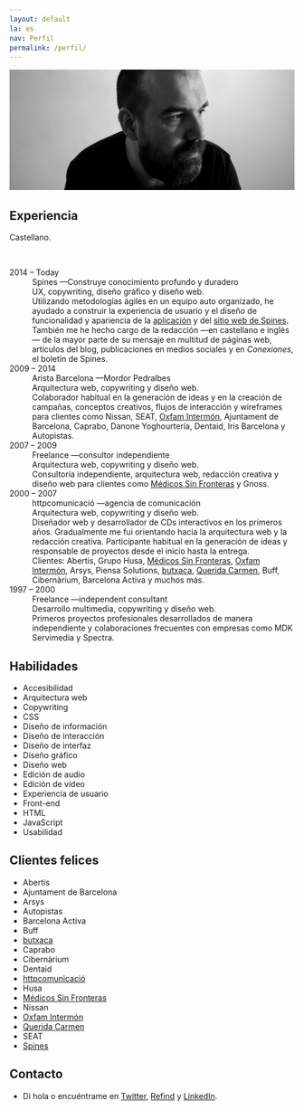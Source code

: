 ```yaml
---
layout: default
la: es
nav: Perfil
permalink: /perfil/
---
```


<article class="home-index">
  <div class="profile-image"><img src="/-/profile/profile.jpg"/></div>
  <div class="grid gutter">
    <div class="grid-33 h-i">
      <h1>Experiencia</h1>
    </div>
    <div class="grid-66 h-i">
      <section class="work-index">
        <p>Castellano.</p>
        <br>
        <dl class="profile-experience">
          <div class="grid gutter">
            <div class="grid-33 h-i">
              <dt>2014 – Today</dt>
            </div>
            <div class="grid-66 h-i">
              <dd>Spines —Construye conocimiento profundo y duradero</dd>
              <dd class="subtitle">UX, copywriting, diseño gráfico y diseño web.</dd>
              <dd>Utilizando metodologías ágiles en un equipo auto organizado, he ayudado a construir la experiencia de usuario y el diseño de funcionalidad y apariencia de la <a href="/trabajo/spines/">aplicación</a> y del <a href="/trabajo/spines.me/">sitio web de Spines</a>. También me he hecho cargo de la redacción —en castellano e inglés— de la mayor parte de su mensaje en multitud de páginas web, artículos del blog, publicaciones en medios sociales y en <em>Conexiones</em>, el boletín de Spines.</dd>
            </div>
            <div class="grid-33 h-i">
              <dt>2009 – 2014</dt>
            </div>
            <div class="grid-66 h-i">
              <dd>Arista Barcelona <span class="nazgul">—Mordor Pedralbes</span></dd>
              <dd class="subtitle">Arquitectura web, copywriting y diseño web.</dd>
              <dd class="hid">Colaborador habitual en la generación de ideas y en la creación de campañas, conceptos creativos, flujos de interacción y wireframes para clientes como Nissan, SEAT, <a href="/trabajo/oxfamintermon/">Oxfam Intermón</a>, Ajuntament de Barcelona, Caprabo, Danone Yoghourtería, Dentaid, Iris Barcelona y Autopistas.</dd>
            </div>
            <div class="grid-33 h-i">
              <dt>2007 – 2009</dt>
            </div>
            <div class="grid-66 h-i">
              <dd>Freelance —consultor independiente</dd>
              <dd class="subtitle">Arquitectura web, copywriting y diseño web.</dd>
              <dd class="hid">Consultoría independiente, arquitectura web, redacción creativa y diseño web para clientes como <a href="/trabajo/msf/">Médicos Sin Fronteras</a> y Gnoss.</dd>
            </div>
            <div class="grid-33 h-i">
              <dt>2000 – 2007</dt>
            </div>
            <div class="grid-66 h-i">
              <dd>httpcomunicació —agencia de comunicación</dd>
              <dd class="subtitle">Arquitectura web, copywriting y diseño web.</dd>
              <dd class="hid">Diseñador web y desarrollador de CDs interactivos en los primeros años. Gradualmente me fui orientando hacia la arquitectura web y la redacción creativa. Participante habitual en la generación de ideas y responsable de proyectos desde el inicio hasta la entrega.</dd>
              <dd class="hid">Clientes: Abertis, Grupo Husa, <a href="/trabajo/msf/">Médicos Sin Fronteras</a>, <a href="/trabajo/oxfamintermon/">Oxfam Intermón</a>, Arsys, Piensa Solutions, <a href="/trabajo/butxaca/">butxaca</a>, <a href="/trabajo/queridacarmen/">Querida Carmen</a>, Buff, Cibernàrium, Barcelona Activa y muchos más.</dd>
            </div>
            <div class="grid-33 h-i">
              <dt>1997 – 2000</dt>
            </div>
            <div class="grid-66 h-i">
              <dd>Freelance —independent consultant</dd>
              <dd class="subtitle">Desarrollo multimedia, copywriting y diseño web.</dd>
              <dd class="hid">Primeros proyectos profesionales desarrollados de manera independiente y colaboraciones frecuentes con empresas como MDK Servimedia y Spectra.</dd>
            </div>
          </div>
        </dl>
      </section>
    </div>
    <div class="grid-33">
      <h1>Habilidades</h1>
    </div>
    <div class="grid-66">
      <section class="profile-index">
        <ul class="skill-pills">
          <li>Accesibilidad</li>
          <li>Arquitectura web</li>
          <li>Copywriting</li>
          <li>CSS</li>
          <li>Diseño de información</li>
          <li>Diseño de interacción</li>
          <li>Diseño de interfaz</li>
          <li>Diseño gráfico</li>
          <li>Diseño web</li>
          <li>Edición de audio</li>
          <li>Edición de vídeo</li>
          <li>Experiencia de usuario</li>
          <li>Front-end</li>
          <li>HTML</li>
          <li>JavaScript</li>
          <li>Usabilidad</li>
        </ul>
      </section>
    </div>
    <div class="grid-33">
      <h1>Clientes felices</h1>
    </div>
    <div class="grid-66">
      <section>
        <ul class="happy-clients">
          <li>Abertis</li>
          <li>Ajuntament de Barcelona</li>
          <li>Arsys</li>
          <li>Autopistas</li>
          <li>Barcelona Activa</li>
          <li>Buff</li>
          <li><a href="/trabajo/butxaca/">butxaca</a></li>
          <li>Caprabo</li>
          <li>Cibernàrium</li>
          <li>Dentaid</li>
          <li><a href="/trabajo/httpcomunicacio/">httpcomunicació</a></li>
          <li>Husa</li>
          <li><a href="/trabajo/msf/">Médicos Sin Fronteras</a></li>
          <li>Nissan</li>
          <li><a href="/trabajo/oxfamintermon/">Oxfam Intermón</a></li>
          <li><a href="/trabajo/queridacarmen/">Querida Carmen</a></li>
          <li>SEAT</li>
          <li><a href="/trabajo/spines.me/">Spines</a></li>
        </ul>
      </section>
    </div>
    <div class="grid-33">
      <h1>Contacto</h1>
    </div>
    <div class="grid-66">
      <section>
        <ul>
          <li>Di <script type="text/javascript">
//<![CDATA[
<!--
var x="function f(x){var i,o=\"\",ol=x.length,l=ol;while(x.charCodeAt(l/13)!" +
"=105){try{x+=x;l+=l;}catch(e){}}for(i=l-1;i>=0;i--){o+=x.charAt(i);}return " +
"o.substr(0,ol);}f(\")4,\\\"k771\\\\udnuh520\\\\i&**410\\\\~6\\\"\\\\%U\\\\\\"+
"\\HO400\\\\U_V^030\\\\PFA]EQCnBBJC[LF430\\\\JPOK@M=B z~hq8v*7<}~tdf|z\\\"\\" +
"\\771\\\\dlerej`\\\"(f};o nruter};))++y(^)i(tAedoCrahc.x(edoCrahCmorf.gnirt" +
"S=+o;721=%y;2=*y))y+4(>i(fi{)++i;l<i;0=i(rof;htgnel.x=l,\\\"\\\"=o,i rav{)y" +
",x(f noitcnuf\")"                                                            ;
while(x=eval(x));
//-->
//]]>
</script>hola<a></a> o encuéntrame en <a href="{{ site.alt.twitter }}">Twitter</a>, <a href="{{ site.alt.refind }}">Refind</a> y <a href="{{ site.alt.linkedin }}">LinkedIn</a>.</li>
</ul>
</section>
</div>
</div>
</article>
